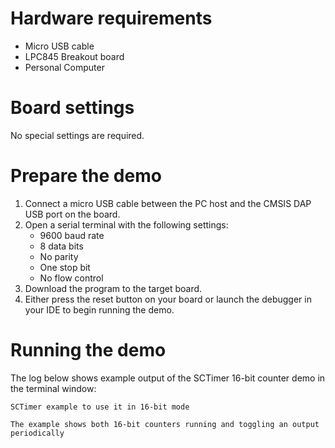 Hardware requirements
=====================
- Micro USB cable
- LPC845 Breakout board
- Personal Computer

Board settings
==============
No special settings are required.

Prepare the demo
================
1.  Connect a micro USB cable between the PC host and the CMSIS DAP USB port on the board.
2.  Open a serial terminal with the following settings:
    - 9600 baud rate
    - 8 data bits
    - No parity
    - One stop bit
    - No flow control
3.  Download the program to the target board.
4.  Either press the reset button on your board or launch the debugger in your IDE to begin running the demo.

Running the demo
================
The log below shows example output of the SCTimer 16-bit counter demo in the terminal window:
~~~~~~~~~~~~~~~~~~~~~~~~~~~~~~~~~~~
SCTimer example to use it in 16-bit mode

The example shows both 16-bit counters running and toggling an output periodically
~~~~~~~~~~~~~~~~~~~~~~~~~~~~~~~~~~~

